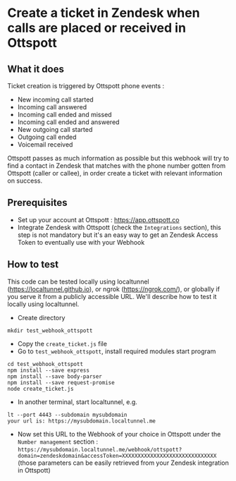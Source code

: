 # Create a ticket in Zendesk when calls are placed or received in Ottspott

## What it does

Ticket creation is triggered by Ottspott phone events :
- New incoming call started
- Incoming call answered
- Incoming call ended and missed
- Incoming call ended and answered
- New outgoing call started
- Outgoing call ended
- Voicemail received

Ottspott passes as much information as possible but this webhook will try
to find a contact in Zendesk that matches with the phone number gotten from
Ottspott (caller or callee), in order create a ticket with relevant information
on success.

## Prerequisites

- Set up your account at Ottspott : https://app.ottspott.co
- Integrate Zendesk with Ottspott (check the `Integrations` section), this step
  is not mandatory but it's an easy way to get an Zendesk Access Token to
  eventually use with your Webhook

## How to test

This code can be tested locally using localtunnel (https://localtunnel.github.io),
or ngrok (https://ngrok.com/), or globally if you serve it from a publicly
accessible URL. We'll describe how to test it locally using localtunnel.

- Create directory
```
mkdir test_webhook_ottspott
```
- Copy the `create_ticket.js` file
- Go to `test_webhook_ottspott`, install required modules start program
```
cd test_webhook_ottspott
npm install --save express
npm install --save body-parser
npm install --save request-promise
node create_ticket.js
```
- In another terminal, start localtunnel, e.g.
```
lt --port 4443 --subdomain mysubdomain
your url is: https://mysubdomain.localtunnel.me
```
- Now set this URL to the Webhook of your choice in Ottspott under the `Number management`
  section : `https://mysubdomain.localtunnel.me/webhook/ottspott?domain=zendeskdomain&accessToken=XXXXXXXXXXXXXXXXXXXXXXXXXXXXXX`
  (those parameters can be easily retrieved from your Zendesk integration in Ottspott)
